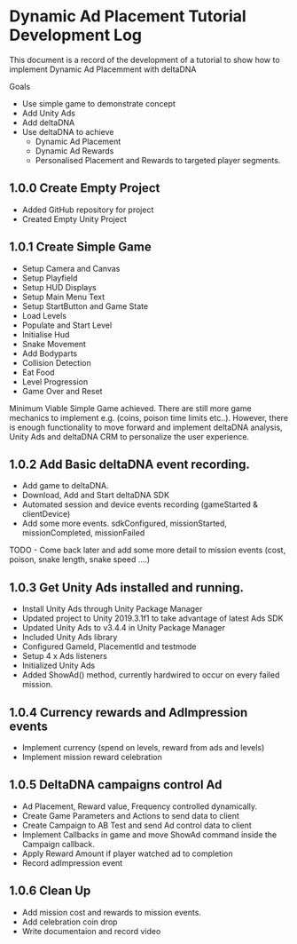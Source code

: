 # Dynamic Ad Placement Tutorial Development Log


This document is a record of the development of a tutorial to show how to implement Dynamic Ad Placemment with deltaDNA

Goals
* Use simple game to demonstrate concept
* Add Unity Ads 
* Add deltaDNA
* Use deltaDNA to achieve 
    * Dynamic Ad Placement
    * Dynamic Ad Rewards
    * Personalised Placement and Rewards to targeted player segments.

## 1.0.0  Create Empty Project
- Added GitHub repository for project
- Created Empty Unity Project

## 1.0.1 Create Simple Game
- Setup Camera and Canvas
- Setup Playfield
- Setup HUD Displays
- Setup Main Menu Text
- Setup StartButton and Game State
- Load Levels
- Populate and Start Level
- Initialise Hud
- Snake Movement
- Add Bodyparts
- Collision Detection
- Eat Food
- Level Progression
- Game Over and Reset

Minimum Viable Simple Game achieved. 
There are still more game mechanics to implement e.g. (coins, poison time limits etc..). However, there is enough functionality to move forward and implement deltaDNA analysis, Unity Ads and deltaDNA CRM to personalize the user experience. 

## 1.0.2 Add Basic deltaDNA event recording. 
- Add game to deltaDNA. 
- Download, Add and Start deltaDNA SDK
- Automated session and device events recording (gameStarted & clientDevice)
- Add some more events. sdkConfigured, missionStarted, missionCompleted, missionFailed

TODO - Come back later and add some more detail to mission events (cost, poison, snake length, snake speed ....)

## 1.0.3 Get Unity Ads installed and running.
- Install Unity Ads through Unity Package Manager
- Updated project to Unity 2019.3.1f1 to take advantage of latest Ads SDK
- Updated Unity Ads to v3.4.4 in Unity Package Manager
- Included Unity Ads library 
- Configured GameId, PlacementId and testmode
- Setup 4 x Ads listeners
- Initialized Unity Ads
- Added ShowAd() method, currently hardwired to occur on every failed mission.

## 1.0.4 Currency rewards and AdImpression events
- Implement currency (spend on levels, reward from ads and levels)
- Implement mission reward celebration 

## 1.0.5 DeltaDNA campaigns control Ad
- Ad Placement, Reward value, Frequency controlled dynamically.
- Create Game Parameters and Actions to send data to client
- Create Campaign to AB Test and send Ad control data to client
- Implement Callbacks in game and move ShowAd command inside the Campaign callback.
- Apply Reward Amount if player watched ad to completion
- Record adImpression event 

## 1.0.6 Clean Up
- Add mission cost and rewards to mission events.
- Add celebration coin drop 
- Write documentaion and record video
